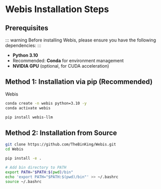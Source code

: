 # Webis Installation Steps

## Prerequisites
::: warning
Before installing Webis, please ensure you have the following dependencies:
:::

- **Python 3.10**
- Recommended: **Conda** for environment management
- **NVIDIA GPU** (optional, for CUDA acceleration)

## Method 1: Installation via pip (Recommended)
Webis
```bash
conda create -n webis python=3.10 -y
conda activate webis

pip install webis-llm
```

## Method 2: Installation from Source

```bash
git clone https://github.com/TheBinKing/Webis.git
cd Webis

pip install -e .

# Add bin directory to PATH
export PATH="$PATH:$(pwd)/bin"
echo 'export PATH="$PATH:$(pwd)/bin"' >> ~/.bashrc
source ~/.bashrc
```